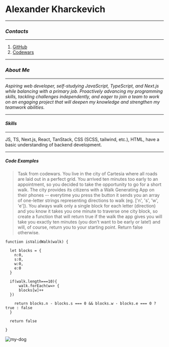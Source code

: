 # **Alexander Kharckevich**

---

### _Contacts_

---

1. [GitHub](https://lowridermaan.github.io)
2. [Codewars](https://www.codewars.com/users/lowridermaan)

---

### _About Me_

---

_Aspiring web developer, self-studying JavaScript, TypeScript, and Next.js while balancing with a primary job. Proactively advancing my programming skills, tackling challenges independently, and eager to join a team to work on an engaging project that will deepen my knowledge and strengthen my teamwork abilities._

---

#### _Skills_

---

JS, TS, Next.js, React, TanStack, CSS (SCSS, tailwind, etc.), HTML, have a basic understanding of backend development.

---

##### Code Examples

> Task from codewars. You live in the city of Cartesia where all roads are laid out in a perfect grid. You arrived ten minutes too early to an appointment, so you decided to take the opportunity to go for a short walk. The city provides its citizens with a Walk Generating App on their phones -- everytime you press the button it sends you an array of one-letter strings representing directions to walk (eg. ['n', 's', 'w', 'e']). You always walk only a single block for each letter (direction) and you know it takes you one minute to traverse one city block, so create a function that will return true if the walk the app gives you will take you exactly ten minutes (you don't want to be early or late!) and will, of course, return you to your starting point. Return false otherwise.

```
function isValidWalk(walk) {

  let blocks = {
    n:0,
    s:0,
    w:0,
    e:0
  }

  if(walk.length===10){
      walk.forEach(w=> {
      blocks[w]++
  })

    return blocks.n - blocks.s === 0 && blocks.w - blocks.e === 0 ? true : false
  }

  return false

}

```

![my-dog](../../AI/453c4d52-d410-4c38-9bfb-3be046136a5e.webp)
